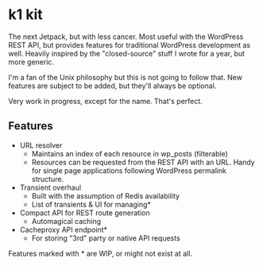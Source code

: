 # k1 kit

The next Jetpack, but with less cancer. Most useful with the WordPress REST API, but provides features for traditional WordPress development as well. Heavily inspired by the "closed-source" stuff I wrote for a year, but more generic.

I'm a fan of the Unix philosophy but this is not going to follow that. New features are subject to be added, but they'll always be optional.

Very work in progress, except for the name. That's perfect.

## Features
- URL resolver
  - Maintains an index of each resource in wp_posts (filterable)
  - Resources can be requested from the REST API with an URL. Handy for single page applications following WordPress permalink structure.
- Transient overhaul
  - Built with the assumption of Redis availability
  - List of transients & UI for managing*
- Compact API for REST route generation
  - Automagical caching
- Cacheproxy API endpoint*
  - For storing "3rd" party or native API requests

Features marked with * are WIP, or might not exist at all.